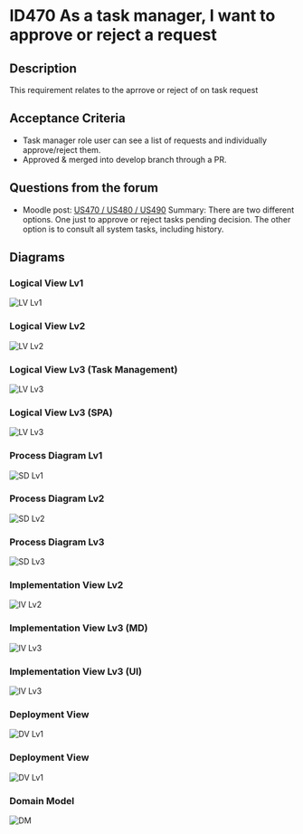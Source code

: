 # ID470 As a task manager, I want to approve or reject a request

## Description
This requirement relates to the aprrove or reject of on task request

## Acceptance Criteria
* Task manager role user can see a list of requests and individually approve/reject them.
* Approved & merged into develop branch through a PR.


## Questions from the forum
* Moodle post: [US470 / US480 / US490](https://moodle.isep.ipp.pt/mod/forum/discuss.php?d=26717)
Summary:
There are two different options. One just to approve or reject tasks pending decision. The other option is to consult all system tasks, including history.

## Diagrams

### Logical View Lv1
![LV Lv1](../../Sprint_C_diagrams/Logical_View_Lv1.svg)

### Logical View Lv2
![LV Lv2](../../Sprint_C_diagrams/Logical_View_Lv2.svg)

### Logical View Lv3 (Task Management)
![LV Lv3](../../Sprint_C_diagrams/LVL3_TaskManagement.svg)

### Logical View Lv3 (SPA)
![LV Lv3](../../Sprint_C_diagrams/SPA_LVL3.svg)

### Process Diagram Lv1
![SD Lv1](./SD%20Lv1.svg)

### Process Diagram Lv2
![SD Lv2](./SD%20Lv2.svg)

### Process Diagram Lv3
![SD Lv3](./SD%20Lv3.svg)

### Implementation View Lv2
![IV Lv2](../../Sprint_C_diagrams/Implementation_View_lv2.svg)

### Implementation View Lv3 (MD)
![IV Lv3](../../Sprint_C_diagrams/Implementation_MD_View_lv3.svg)

### Implementation View Lv3 (UI)
![IV Lv3](../../Sprint_C_diagrams/Implementation_UI_View_lv3.svg)

### Deployment View
![DV Lv1](../../Sprint_C_diagrams/Physical_View.svg)

### Deployment View
![DV Lv1](../../Sprint_C_diagrams/Physical_View.svg)

### Domain Model
![DM](../../diagrams/DM.png)
